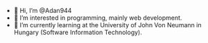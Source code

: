 - 👋 Hi, I’m @Adan944
- 👀 I’m interested in programming, mainly web development.
- 🌱 I’m currently learning at the University of John Von Neumann in Hungary (Software Information Technology). 
<!--- - 💞️ I’m looking to collaborate on ...
- 📫 How to reach me ...
--->
<!---
Adan944/Adan944 is a ✨ special ✨ repository because its `README.md` (this file) appears on your GitHub profile.
You can click the Preview link to take a look at your changes.
--->
